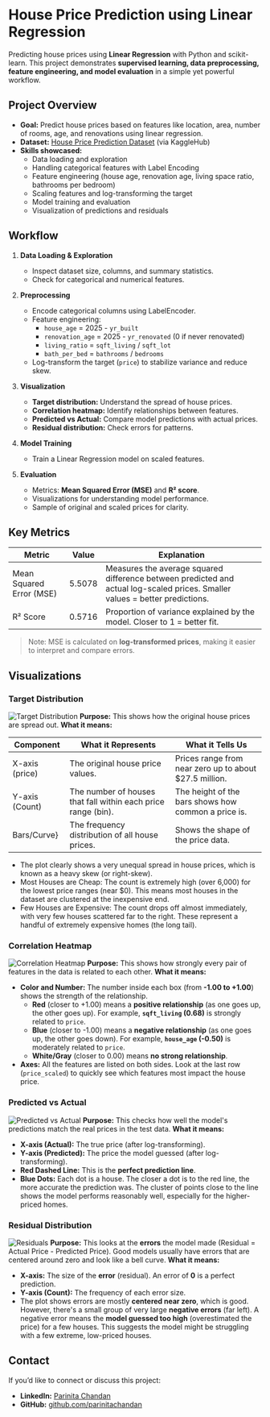 # House Price Prediction using Linear Regression

Predicting house prices using **Linear Regression** with Python and scikit-learn. This project demonstrates **supervised learning, data preprocessing, feature engineering, and model evaluation** in a simple yet powerful workflow.


## Project Overview

- **Goal:** Predict house prices based on features like location, area, number of rooms, age, and renovations using linear regression.  
- **Dataset:** [House Price Prediction Dataset](https://www.kaggle.com/datasets/shree1992/housedata/data) (via KaggleHub)  
- **Skills showcased:**  
  - Data loading and exploration  
  - Handling categorical features with Label Encoding  
  - Feature engineering (house age, renovation age, living space ratio, bathrooms per bedroom)  
  - Scaling features and log-transforming the target  
  - Model training and evaluation  
  - Visualization of predictions and residuals  


## Workflow

1. **Data Loading & Exploration**
   - Inspect dataset size, columns, and summary statistics.
   - Check for categorical and numerical features.

2. **Preprocessing**
   - Encode categorical columns using LabelEncoder.
   - Feature engineering:
     - `house_age` = 2025 - `yr_built`  
     - `renovation_age` = 2025 - `yr_renovated` (0 if never renovated)  
     - `living_ratio` = `sqft_living` / `sqft_lot`  
     - `bath_per_bed` = `bathrooms` / `bedrooms`  
   - Log-transform the target (`price`) to stabilize variance and reduce skew.

3. **Visualization**
   - **Target distribution:** Understand the spread of house prices.  
   - **Correlation heatmap:** Identify relationships between features.  
   - **Predicted vs Actual:** Compare model predictions with actual prices.  
   - **Residual distribution:** Check errors for patterns.

4. **Model Training**
   - Train a Linear Regression model on scaled features.

5. **Evaluation**
   - Metrics: **Mean Squared Error (MSE)** and **R² score**.  
   - Visualizations for understanding model performance.  
   - Sample of original and scaled prices for clarity.


## Key Metrics

| Metric | Value | Explanation |
|--------|-------|-------------|
| Mean Squared Error (MSE) | 5.5078 | Measures the average squared difference between predicted and actual log-scaled prices. Smaller values = better predictions. |
| R² Score | 0.5716 | Proportion of variance explained by the model. Closer to 1 = better fit. |

> Note: MSE is calculated on **log-transformed prices**, making it easier to interpret and compare errors.


## Visualizations

### Target Distribution
![Target Distribution](./visualizations/target_distribution.png)
**Purpose:** This shows how the original house prices are spread out.
**What it means:**

| Component      |	What it Represents|	What it Tells Us|
|----------------|-------|-------------|
|X-axis (price)	 |The original house price values.|	Prices range from near zero up to about $27.5 million.|
|Y-axis (Count)	 |The number of houses that fall within each price range (bin).	|The height of the bars shows how common a price is.|
|Bars/Curve}     |	The frequency distribution of all house prices.	|Shows the shape of the price data.|

* The plot clearly shows a very unequal spread in house prices, which is known as a heavy skew (or right-skew). 
* Most Houses are Cheap: The count is extremely high (over 6,000) for the lowest price ranges (near $0). This means most houses in the dataset are clustered at the inexpensive end. 
* Few Houses are Expensive: The count drops off almost immediately, with very few houses scattered far to the right. These represent a handful of extremely expensive homes (the long tail).

### Correlation Heatmap
![Correlation Heatmap](./visualizations/correlation_heatmap.png)
**Purpose:** This shows how strongly every pair of features in the data is related to each other.
**What it means:**
* **Color and Number:** The number inside each box (from **-1.00 to +1.00**) shows the strength of the relationship.
    * **Red** (closer to +1.00) means a **positive relationship** (as one goes up, the other goes up). For example, **`sqft_living` (0.68)** is strongly related to `price`.
    * **Blue** (closer to -1.00) means a **negative relationship** (as one goes up, the other goes down). For example, **`house_age` (-0.50)** is moderately related to `price`.
    * **White/Gray** (closer to 0.00) means **no strong relationship**.
* **Axes:** All the features are listed on both sides. Look at the last row (`price_scaled`) to quickly see which features most impact the house price.

### Predicted vs Actual
![Predicted vs Actual](./visualizations/predicted_vs_actual.png)
**Purpose:** This checks how well the model's predictions match the real prices in the test data.
**What it means:**
* **X-axis (Actual):** The true price (after log-transforming).
* **Y-axis (Predicted):** The price the model guessed (after log-transforming).
* **Red Dashed Line:** This is the **perfect prediction line**.
* **Blue Dots:** Each dot is a house. The closer a dot is to the red line, the more accurate the prediction was. The cluster of points close to the line shows the model performs reasonably well, especially for the higher-priced homes.

### Residual Distribution
![Residuals](./visualizations/residual_distribution.png)
**Purpose:** This looks at the **errors** the model made (Residual = Actual Price - Predicted Price). Good models usually have errors that are centered around zero and look like a bell curve.
**What it means:**
* **X-axis:** The size of the **error** (residual). An error of **0** is a perfect prediction.
* **Y-axis (Count):** The frequency of each error size.
* The plot shows errors are mostly **centered near zero**, which is good. However, there's a small group of very large **negative errors** (far left). A negative error means the **model guessed too high** (overestimated the price) for a few houses. This suggests the model might be struggling with a few extreme, low-priced houses.

## Contact

If you’d like to connect or discuss this project:
- **LinkedIn:** [Parinita Chandan](https://www.linkedin.com/in/parinitachandan/)
- **GitHub:** [github.com/parinitachandan](https://github.com/parinitachandan)
